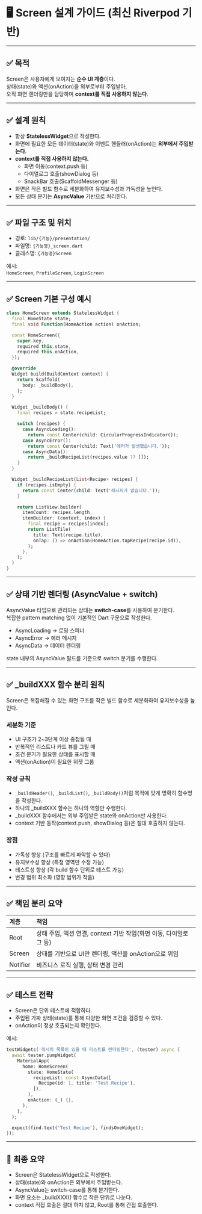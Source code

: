 # 🖥️ Screen 설계 가이드 (최신 Riverpod 기반)

---

## ✅ 목적

Screen은 사용자에게 보여지는 **순수 UI 계층**이다.  
상태(state)와 액션(onAction)을 외부로부터 주입받아,  
오직 화면 렌더링만을 담당하며 **context를 직접 사용하지 않는다**.

---

## ✅ 설계 원칙

- 항상 **StatelessWidget**으로 작성한다.
- 화면에 필요한 모든 데이터(state)와 이벤트 핸들러(onAction)는 **외부에서 주입받는다**.
- **context를 직접 사용하지 않는다.**
  - 화면 이동(context.push 등)
  - 다이얼로그 호출(showDialog 등)
  - SnackBar 호출(ScaffoldMessenger 등)
- 화면은 작은 빌드 함수로 세분화하여 유지보수성과 가독성을 높인다.
- 모든 상태 분기는 **AsyncValue** 기반으로 처리한다.

---

## ✅ 파일 구조 및 위치

- 경로: `lib/{기능}/presentation/`
- 파일명: `{기능명}_screen.dart`
- 클래스명: `{기능명}Screen`

예시:  
`HomeScreen`, `ProfileScreen`, `LoginScreen`

---

## ✅ Screen 기본 구성 예시

```dart
class HomeScreen extends StatelessWidget {
  final HomeState state;
  final void Function(HomeAction action) onAction;

  const HomeScreen({
    super.key,
    required this.state,
    required this.onAction,
  });

  @override
  Widget build(BuildContext context) {
    return Scaffold(
      body: _buildBody(),
    );
  }

  Widget _buildBody() {
    final recipes = state.recipeList;

    switch (recipes) {
      case AsyncLoading():
        return const Center(child: CircularProgressIndicator());
      case AsyncError():
        return const Center(child: Text('에러가 발생했습니다.'));
      case AsyncData():
        return _buildRecipeList(recipes.value ?? []);
    }
  }

  Widget _buildRecipeList(List<Recipe> recipes) {
    if (recipes.isEmpty) {
      return const Center(child: Text('레시피가 없습니다.'));
    }

    return ListView.builder(
      itemCount: recipes.length,
      itemBuilder: (context, index) {
        final recipe = recipes[index];
        return ListTile(
          title: Text(recipe.title),
          onTap: () => onAction(HomeAction.tapRecipe(recipe.id)),
        );
      },
    );
  }
}
```

---

## ✅ 상태 기반 렌더링 (AsyncValue + switch)

AsyncValue 타입으로 관리되는 상태는 **switch-case**를 사용하여 분기한다.  
복잡한 pattern matching 없이 기본적인 Dart 구문으로 작성한다.

- AsyncLoading → 로딩 스피너
- AsyncError → 에러 메시지
- AsyncData → 데이터 렌더링

state 내부의 AsyncValue 필드를 기준으로 switch 분기를 수행한다.

---

## ✅ _buildXXX 함수 분리 원칙

Screen은 복잡해질 수 있는 화면 구조를 작은 빌드 함수로 세분화하여 유지보수성을 높인다.

### 세분화 기준

- UI 구조가 2~3단계 이상 중첩될 때
- 반복적인 리스트나 카드 뷰를 그릴 때
- 조건 분기가 필요한 상태를 표시할 때
- 액션(onAction)이 필요한 위젯 그룹

### 작성 규칙

- `_buildHeader()`, `_buildList()`, `_buildBody()`처럼 목적에 맞게 명확히 함수명을 작성한다.
- 하나의 _buildXXX 함수는 하나의 역할만 수행한다.
- _buildXXX 함수에서는 외부 주입받은 state와 onAction만 사용한다.
- context 기반 동작(context.push, showDialog 등)은 절대 호출하지 않는다.

### 장점

- 가독성 향상 (구조를 빠르게 파악할 수 있다)
- 유지보수성 향상 (특정 영역만 수정 가능)
- 테스트성 향상 (각 build 함수 단위로 테스트 가능)
- 변경 범위 최소화 (영향 범위가 작음)

---

## ✅ 책임 분리 요약

| 계층 | 책임 |
|:---|:---|
| Root | 상태 주입, 액션 연결, context 기반 작업(화면 이동, 다이얼로그 등) |
| Screen | 상태를 기반으로 UI만 렌더링, 액션을 onAction으로 위임 |
| Notifier | 비즈니스 로직 실행, 상태 변경 관리 |

---

## ✅ 테스트 전략

- Screen은 단위 테스트에 적합하다.
- 주입된 가짜 상태(state)를 통해 다양한 화면 조건을 검증할 수 있다.
- onAction이 정상 호출되는지 확인한다.

예시:

```dart
testWidgets('레시피 목록이 있을 때 리스트를 렌더링한다', (tester) async {
  await tester.pumpWidget(
    MaterialApp(
      home: HomeScreen(
        state: HomeState(
          recipeList: const AsyncData([
            Recipe(id: 1, title: 'Test Recipe'),
          ]),
        ),
        onAction: (_) {},
      ),
    ),
  );

  expect(find.text('Test Recipe'), findsOneWidget);
});
```

---

## 📌 최종 요약

- Screen은 StatelessWidget으로 작성한다.
- 상태(state)와 onAction은 외부에서 주입받는다.
- AsyncValue는 switch-case를 통해 분기한다.
- 화면 요소는 _buildXXX() 함수로 작은 단위로 나눈다.
- context 직접 호출은 절대 하지 않고, Root를 통해 간접 호출한다.